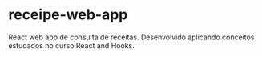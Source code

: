 # receipe-web-app
React web app de consulta de receitas. Desenvolvido aplicando conceitos estudados no curso React and Hooks.

